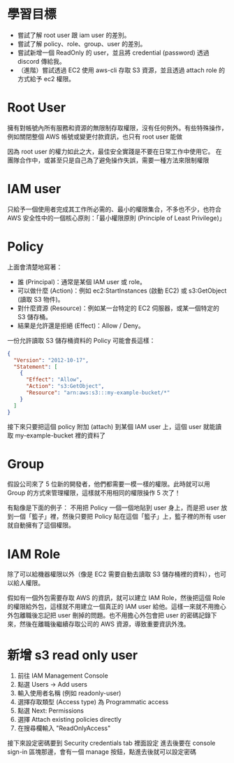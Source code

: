 # 學習目標
- 嘗試了解 root user 跟 iam user 的差別。
- 嘗試了解 policy、role、group、user 的差別。
- 嘗試新增一個 ReadOnly 的 user，並且將 credential (password) 透過 discord 傳給我。
- （進階）嘗試透過 EC2 使用 aws-cli 存取 S3 資源，並且透過 attach role 的方式給予 ec2 權限。

# Root User
擁有對帳號內所有服務和資源的無限制存取權限，沒有任何例外。有些特殊操作，例如關閉整個 AWS 帳號或變更付款資訊，也只有 root user 能做

因為 root user 的權力如此之大，最佳安全實踐是不要在日常工作中使用它。
在團隊合作中，或甚至只是自己為了避免操作失誤，需要一種方法來限制權限

# IAM user
只給予一個使用者完成其工作所必需的、最小的權限集合，不多也不少，也符合 AWS 安全性中的一個核心原則：「最小權限原則 (Principle of Least Privilege)」

# Policy
上面會清楚地寫著：
- 誰 (Principal)：通常是某個 IAM user 或 role。
- 可以做什麼 (Action)：例如 ec2:StartInstances (啟動 EC2) 或 s3:GetObject (讀取 S3 物件)。
- 對什麼資源 (Resource)：例如某一台特定的 EC2 伺服器，或某一個特定的 S3 儲存桶。
- 結果是允許還是拒絕 (Effect)：Allow / Deny。

一份允許讀取 S3 儲存桶資料的 Policy 可能會長這樣：
```json
{
  "Version": "2012-10-17",
  "Statement": [
    {
      "Effect": "Allow",
      "Action": "s3:GetObject",
      "Resource": "arn:aws:s3:::my-example-bucket/*"
    }
  ]
}
```
接下來只要把這個 policy 附加 (attach) 到某個 IAM user 上，這個 user 就能讀取 my-example-bucket 裡的資料了

# Group
假設公司來了 5 位新的開發者，他們都需要一模一樣的權限。此時就可以用 Group 的方式來管理權限，這樣就不用相同的權限操作 5 次了！

有點像是下面的例子：
不用把 Policy 一個一個地貼到 user 身上，而是把 user 放到一個「籃子」裡，然後只要把 Policy 貼在這個「籃子」上，籃子裡的所有 user 就自動擁有了這個權限。

# IAM Role 
除了可以給機器權限以外（像是 EC2 需要自動去讀取 S3 儲存桶裡的資料），也可以給人權限。

假如有一個外包需要存取 AWS 的資訊，就可以建立 IAM Role，然後把這個 Role 的權限給外包，這樣就不用建立一個真正的 IAM user 給他。這樣一來就不用擔心外包離職後忘記把 user 刪掉的問題。也不用擔心外包會把 user 的密碼記錄下來，然後在離職後繼續存取公司的 AWS 資源，導致重要資訊外洩。

# 新增 s3 read only user
1. 前往 IAM Management Console
2. 點選 Users -> Add users
3. 輸入使用者名稱 (例如 readonly-user)
4. 選擇存取類型 (Access type) 為 Programmatic access
5. 點選 Next: Permissions
6. 選擇 Attach existing policies directly
7. 在搜尋欄輸入 "ReadOnlyAccess"

接下來設定密碼要到 Security credentials tab 裡面設定
進去後要在 console sign-in 區塊那邊，會有一個 manage 按鈕，點進去後就可以設定密碼